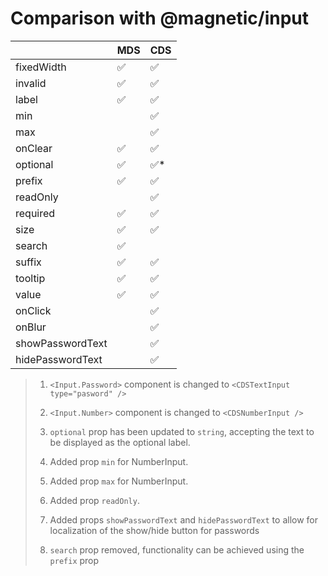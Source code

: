 # Comparison with @magnetic/input

|                  | MDS | CDS  |
| ---------------- | --- | ---- |
| fixedWidth       | ✅  | ✅   |
| invalid          | ✅  | ✅   |
| label            | ✅  | ✅   |
| min              |     | ✅   |
| max              |     | ✅   |
| onClear          | ✅  | ✅   |
| optional         | ✅  | ✅\* |
| prefix           | ✅  | ✅   |
| readOnly         |     | ✅   |
| required         | ✅  | ✅   |
| size             | ✅  | ✅   |
| search           | ✅  |      |
| suffix           | ✅  | ✅   |
| tooltip          | ✅  | ✅   |
| value            | ✅  | ✅   |
| onClick          |     | ✅   |
| onBlur           |     | ✅   |
| showPasswordText |     | ✅   |
| hidePasswordText |     | ✅   |

> 1. `<Input.Password>` component is changed to `<CDSTextInput type="pasword" />`
>
> 2. `<Input.Number>` component is changed to `<CDSNumberInput />`
>
> 3. `optional` prop has been updated to `string`, accepting the text to be displayed as the optional label.
> 4. Added prop `min` for NumberInput.
> 5. Added prop `max` for NumberInput.
> 6. Added prop `readOnly`.
> 7. Added props `showPasswordText` and `hidePasswordText` to allow for localization of the show/hide button for passwords
> 8. `search` prop removed, functionality can be achieved using the `prefix` prop
